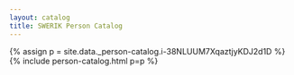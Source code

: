 ```yaml
---
layout: catalog
title: SWERIK Person Catalog
---
```

{% assign p = site.data._person-catalog.i-38NLUUM7XqaztjyKDJ2d1D %}
{% include person-catalog.html p=p %}

